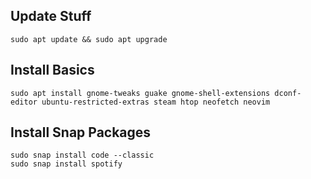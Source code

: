 ## Update Stuff

```
sudo apt update && sudo apt upgrade
```

## Install Basics

```
sudo apt install gnome-tweaks guake gnome-shell-extensions dconf-editor ubuntu-restricted-extras steam htop neofetch neovim
```

## Install Snap Packages

```
sudo snap install code --classic
sudo snap install spotify
```

